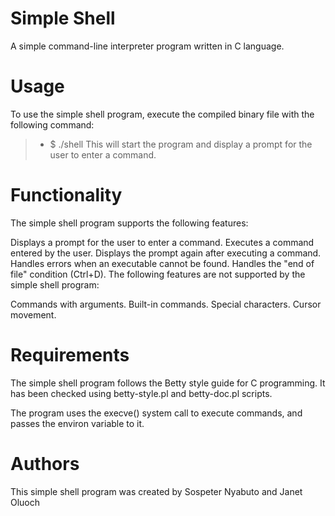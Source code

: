 # **Simple Shell**
A simple command-line interpreter program written in C language.

# **Usage**
To use the simple shell program, execute the compiled binary file with the following command:

> * $ ./shell
This will start the program and display a prompt for the user to enter a command.

# **Functionality**
The simple shell program supports the following features:

Displays a prompt for the user to enter a command.
Executes a command entered by the user.
Displays the prompt again after executing a command.
Handles errors when an executable cannot be found.
Handles the "end of file" condition (Ctrl+D).
The following features are not supported by the simple shell program:

Commands with arguments.
Built-in commands.
Special characters.
Cursor movement.
# **Requirements**
The simple shell program follows the Betty style guide for C programming. It has been checked using betty-style.pl and betty-doc.pl scripts.

The program uses the execve() system call to execute commands, and passes the environ variable to it.

# **Authors**
This simple shell program was created by Sospeter Nyabuto and Janet Oluoch
